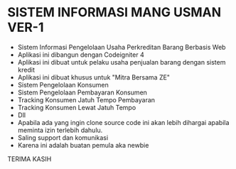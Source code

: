 # SISTEM INFORMASI MANG USMAN VER-1

- Sistem Informasi Pengelolaan Usaha Perkreditan Barang Berbasis Web
- Aplikasi ini dibangun dengan Codeigniter 4
- Aplikasi ini dibuat untuk pelaku usaha penjualan barang dengan sistem kredit
- Aplikasi ini dibuat khusus untuk "Mitra Bersama ZE"
- Sistem Pengelolaan Konsumen
- Sistem Pengelolaan Pembayaran Konsumen
- Tracking Konsumen Jatuh Tempo Pembayaran
- Tracking Konsumen Lewat Jatuh Tempo
- Dll
- Apabila ada yang ingin clone source code ini akan lebih dihargai apabila meminta izin terlebih dahulu.
- Saling support dan komunikasi
- Karena ini adalah buatan pemula aka newbie

TERIMA KASIH
